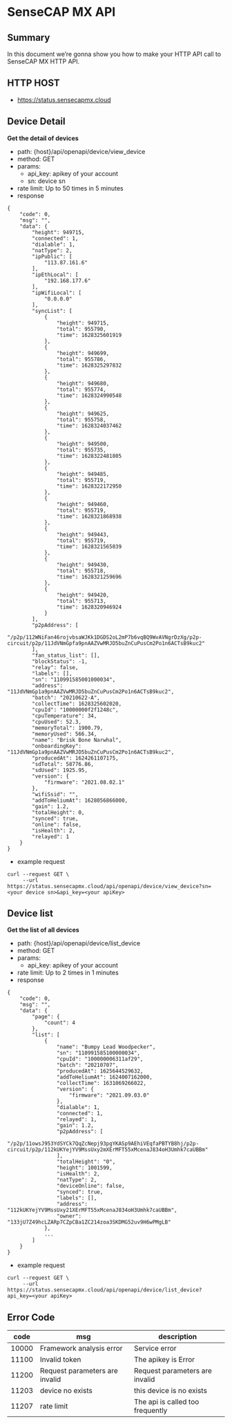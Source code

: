 # SenseCAP MX API

## Summary
In this document we’re gonna show you how to make your HTTP API call to SenseCAP MX HTTP API.

## HTTP HOST
- https://status.sensecapmx.cloud

## Device Detail
**Get the detail of devices**

- path: {host}/api/openapi/device/view_device
- method: GET
- params:
    - api_key: apikey of your account
    - sn: device sn
- rate limit: Up to 50 times in 5 minutes
- response
```
{
    "code": 0,
    "msg": "",
    "data": {
        "height": 949715,
        "connected": 1,
        "dialable": 1,
        "natType": 2,
        "ipPublic": [
            "113.87.161.6"
        ],
        "ipEthLocal": [
            "192.168.177.6"
        ],
        "ipWifiLocal": [
            "0.0.0.0"
        ],
        "syncList": [
            {
                "height": 949715,
                "total": 955790,
                "time": 1628325601919
            },
            {
                "height": 949699,
                "total": 955786,
                "time": 1628325297832
            },
            {
                "height": 949680,
                "total": 955774,
                "time": 1628324990548
            },
            {
                "height": 949625,
                "total": 955758,
                "time": 1628324037462
            },
            {
                "height": 949500,
                "total": 955735,
                "time": 1628322481805
            },
            {
                "height": 949485,
                "total": 955719,
                "time": 1628322172950
            },
            {
                "height": 949460,
                "total": 955719,
                "time": 1628321868938
            },
            {
                "height": 949443,
                "total": 955719,
                "time": 1628321565039
            },
            {
                "height": 949430,
                "total": 955718,
                "time": 1628321259696
            },
            {
                "height": 949420,
                "total": 955713,
                "time": 1628320946924
            }
        ],
        "p2pAddress": [
            "/p2p/112WNiFan46rojvbsaWJKk1DGDS2oL2mP7b6vqBQ9WvAVNgrDzXg/p2p-circuit/p2p/11JdVNmGpfa9pnAAZVwMRJD5buZnCuPusCm2Po1n6ACTsB9kuc2"
        ],
        "fan_status_list": [],
        "blockStatus": -1,
        "relay": false,
        "labels": [],
        "sn": "110991585001000034",
        "address": "11JdVNmGp1a9pnAAZVwMRJD5buZnCuPusCm2Po1n6ACTsB9kuc2",
        "batch": "20210622-A",
        "collectTime": 1628325602020,
        "cpuId": "10000000f2f1248c",
        "cpuTemperature": 34,
        "cpuUsed": 52.3,
        "memoryTotal": 1900.79,
        "memoryUsed": 566.34,
        "name": "Brisk Bone Narwhal",
        "onboardingKey": "11JdVNmGp1a9pnAAZVwMRJD5buZnCuPusCm2Po1n6ACTsB9kuc2",
        "producedAt": 1624261107175,
        "sdTotal": 58776.86,
        "sdUsed": 1925.95,
        "version": {
            "firmware": "2021.08.02.1"
        },
        "wifiSsid": "",
        "addToHeliumAt": 1628056866000,
        "gain": 1.2,
        "totalHeight": 0,
        "synced": true,
        "online": false,
        "isHealth": 2,
        "relayed": 1
    }
}
```
- example request
```
curl --request GET \
     --url https://status.sensecapmx.cloud/api/openapi/device/view_device?sn=<your device sn>&api_key=<your apiKey>
```

## Device list
**Get the list of all devices**

- path: {host}/api/openapi/device/list_device
- method: GET
- params:
    - api_key: apikey of your account
- rate limit: Up to 2 times in 1 minutes
- response
```
{
    "code": 0,
    "msg": "",
    "data": {
        "page": {
            "count": 4
        },
        "list": [
            {
                "name": "Bumpy Lead Woodpecker",
                "sn": "110991585100000034",
                "cpuId": "100000006311af29",
                "batch": "20210707",
                "producedAt": 1625644529632,
                "addToHeliumAt": 1624007162000,
                "collectTime": 1631069266022,
                "version": {
                    "firmware": "2021.09.03.0"
                },
                "dialable": 1,
                "connected": 1,
                "relayed": 1,
                "gain": 1.2,
                "p2pAddress": [
                    "/p2p/11owsJ953YdSYCk7QqZcNepj93pgYKASp9AEhiVEqfaPBTYB8hj/p2p-circuit/p2p/112kUKYejYV9MssUxy2mXErMFT55xMcenaJ834oH3Umhk7caUBBm"
                ],
                "totalHeight": "0",
                "height": 1001599,
                "isHealth": 2,
                "natType": 2,
                "deviceOnline": false,
                "synced": true,
                "labels": [],
                "address": "112kUKYejYV9MssUxy21XErMFT55xMcenaJ834oH3Umhk7caUBBm",
                "owner": "133jU7Z49hcLZARp7CZpCBa1ZC214zoa3SKDMG52uv9H6wPMgLB"
            },
            ...
        ]
    }
}
```
- example request
```
curl --request GET \
     --url https://status.sensecapmx.cloud/api/openapi/device/list_device?api_key=<your apiKey>
```

## Error Code

code| msg | description
---|---|---
10000 | Framework analysis error | Service error
11100 | Invalid token | The apikey is Error
11200 | Request parameters are invalid | Request parameters are invalid
11203 | device no exists | this device is no exists
11207 | rate limit | The api is called too frequently
